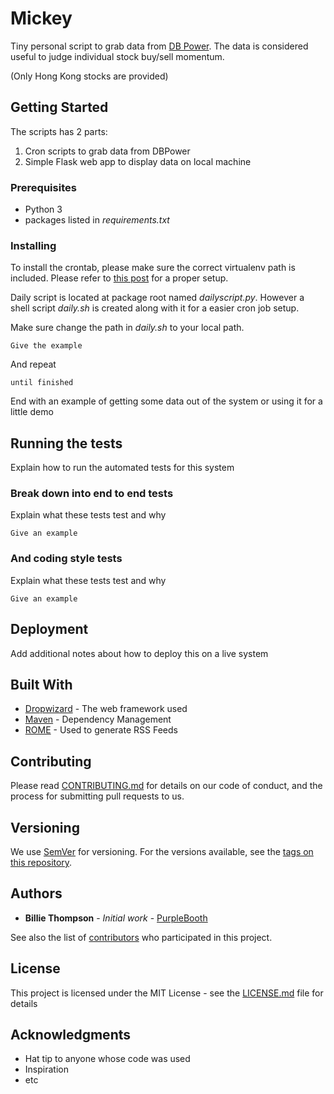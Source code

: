 # Mickey

Tiny personal script to grab data from [DB Power](http://www.dbpower.com). The data is considered useful to judge individual stock buy/sell momentum.

(Only Hong Kong stocks are provided)

## Getting Started

The scripts has 2 parts:
1) Cron scripts to grab data from DBPower
2) Simple Flask web app to display data on local machine

### Prerequisites

- Python 3
- packages listed in *requirements.txt*


### Installing

To install the crontab, please make sure the correct virtualenv path is included. Please refer to [this post](https://stackoverflow.com/questions/3287038/cron-and-virtualenv) for a proper setup.

Daily script is located at package root named *dailyscript.py*. However a shell script *daily.sh* is created along with it for a easier cron job setup.


Make sure change the path in *daily.sh* to your local path.
```
Give the example
```

And repeat

```
until finished
```

End with an example of getting some data out of the system or using it for a little demo

## Running the tests

Explain how to run the automated tests for this system

### Break down into end to end tests

Explain what these tests test and why

```
Give an example
```

### And coding style tests

Explain what these tests test and why

```
Give an example
```

## Deployment

Add additional notes about how to deploy this on a live system

## Built With

* [Dropwizard](http://www.dropwizard.io/1.0.2/docs/) - The web framework used
* [Maven](https://maven.apache.org/) - Dependency Management
* [ROME](https://rometools.github.io/rome/) - Used to generate RSS Feeds

## Contributing

Please read [CONTRIBUTING.md](https://gist.github.com/PurpleBooth/b24679402957c63ec426) for details on our code of conduct, and the process for submitting pull requests to us.

## Versioning

We use [SemVer](http://semver.org/) for versioning. For the versions available, see the [tags on this repository](https://github.com/your/project/tags). 

## Authors

* **Billie Thompson** - *Initial work* - [PurpleBooth](https://github.com/PurpleBooth)

See also the list of [contributors](https://github.com/your/project/contributors) who participated in this project.

## License

This project is licensed under the MIT License - see the [LICENSE.md](LICENSE.md) file for details

## Acknowledgments

* Hat tip to anyone whose code was used
* Inspiration
* etc
